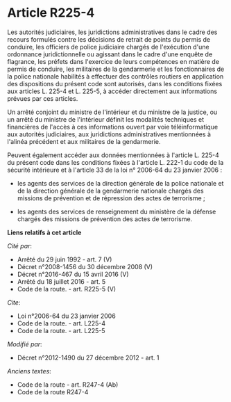 # Article R225-4

Les autorités judiciaires, les juridictions administratives dans le cadre des recours formulés contre les décisions de
retrait de points du permis de conduire, les officiers de police judiciaire chargés de l'exécution d'une ordonnance
juridictionnelle ou agissant dans le cadre d'une enquête de flagrance, les préfets dans l'exercice de leurs compétences en
matière de permis de conduire, les militaires de la gendarmerie et les fonctionnaires de la police nationale habilités à
effectuer des contrôles routiers en application des dispositions du présent code sont autorisés, dans les conditions fixées
aux articles L. 225-4 et L. 225-5, à accéder directement aux informations prévues par ces articles.

Un arrêté conjoint du ministre de l'intérieur et du ministre de la justice, ou un arrêté du ministre de l'intérieur définit
les modalités techniques et financières de l'accès à ces informations ouvert par voie téléinformatique aux autorités
judiciaires, aux juridictions administratives mentionnées à l'alinéa précédent et aux militaires de la gendarmerie.

Peuvent également accéder aux données mentionnées à l'article L. 225-4 du présent code dans les conditions fixées à l'article
L. 222-1 du code de la sécurité intérieure et à l'article 33 de la loi n° 2006-64 du 23 janvier 2006 : 

- les agents des services de la direction générale de la police nationale et de la direction générale de la gendarmerie
nationale chargés des missions de prévention et de répression des actes de terrorisme ;

- les agents des services de renseignement du ministère de la défense chargés des missions de prévention des actes de
terrorisme.

**Liens relatifs à cet article**

_Cité par_:

  - Arrêté du 29 juin 1992 - art. 7 (V)
  - Décret n°2008-1456 du 30 décembre 2008 (V)
  - Décret n°2016-467 du 15 avril 2016 (V)
  - Arrêté du 18 juillet 2016 - art. 5
  - Code de la route. - art. R225-5 (V)

_Cite_:

  - Loi n°2006-64 du 23 janvier 2006
  - Code de la route. - art. L225-4
  - Code de la route. - art. L225-5

_Modifié par_:

  - Décret n°2012-1490 du 27 décembre 2012 - art. 1

_Anciens textes_:

  - Code de la route - art. R247-4 (Ab)
  - Code de la route R247-4

